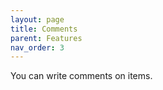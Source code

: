 ```yaml
---
layout: page
title: Comments
parent: Features
nav_order: 3
---
```


You can write comments on items.
